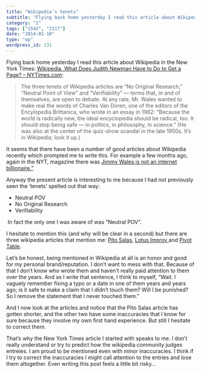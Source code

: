 ```yaml
---
title: "Wikipedia’s tenets"
subtitle: "Flying back home yesterday I read this article about Wikipedia in the New York Times: [Wikipedia, Wh..."
category: "1"
tags: ["1542", "2117"]
date: "2014-01-10"
type: "wp"
wordpress_id: 131
---
```

Flying back home yesterday I read this article about Wikipedia in the New York Times: [Wikipedia, What Does Judith Newman Have to Do to Get a Page? – NYTimes.com](http://www.nytimes.com/2014/01/09/fashion/Wikipedia-Judith-Newman.html):

> The three tenets of Wikipedia articles are “No Original Research,” “Neutral Point of View” and “Verifiability” — terms that, in and of themselves, are open to debate. At any rate, Mr. Wales wanted to make real the words of Charles Van Doren, one of the editors of the Encylopedia Brittanica, who wrote in an essay in 1962: “Because the world is radically new, the ideal encyclopedia should be radical, too. It should stop being safe — in politics, in philosophy, in science.” (He was also at the center of the quiz-show scandal in the late 1950s. It’s in Wikipedia; look it up.)

It seems that there have been a number of good articles about Wikipedia recently which prompted me to write this. For example a few months ago, again in the NYT, magazine there was [Jimmy Wales is not an internet billionaire.”](http://www.nytimes.com/2013/06/30/magazine/jimmy-wales-is-not-an-internet-billionaire.html?pagewanted=all) 

Anyway the present article is interesting to me because I had not previously seen the ‘tenets’ spelled out that way:

- Neutral POV
- No Original Research
- Verifiability

 In fact the only one I was aware of was “Neutral POV”. 

I hesitate to mention this (and why will be clear in a second) but there are three wikipedia articles that mention me: [Pito Salas](http://en.wikipedia.org/wiki/Pito_Salas), [Lotus Improv ](http://en.wikipedia.org/wiki/Lotus_Improv)and [Pivot Table](http://en.wikipedia.org/wiki/Pivot_table).

Let’s be honest, being mentioned in Wikipedia at all is an honor and good for my personal brand/reputation. I don’t want to mess with that. Because of that I don’t know who wrote them and haven’t really paid attention to them over the years. And as I write that sentence, I think to myself, “Wait. I vaguely remember fixing a typo or a date in one of them years and years ago; is it safe to make a claim that I didn’t touch them? Will I be punished? So I remove the statement that I never touched them.”

And I now look at the articles and notice that the Pito Salas article has gotten shorter, and the other two have some inaccuracies that I know for sure because they involve my own first hand experience. But still I hesitate to correct them.

That’s why the New York Times article I started with speaks to me. I don’t really understand or try to predict how the wikipedia community judges entreies. I am proud to be mentioned even with minor inaccuracies. I think if I try to correct the inaccuracies I might call attention to the entries and lose them altogether. Even writing this post feels a little bit risky…